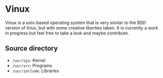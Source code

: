# Vinux
Vinux is a unix-based operating system that is very similar to the BSD version of linux, but with some creative liberties taken. It is currently a work in progress but feel free to take a look and maybe contribute.

## Source directory
 - `/usr/sys`: Kernel
 - `/usr/src`: Programs
 - `/usr/include`: Libraries
